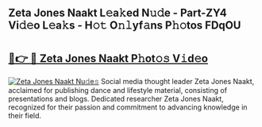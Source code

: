 ## Zeta Jones Naakt L𝚎a𝚔ed N𝚞𝚍e - Part-ZY4 Vi𝚍𝚎o L𝚎a𝚔s - H𝚘𝚝 O𝚗𝚕yf𝚊ns P𝚑𝚘tos FDqOU

# <h2><a href="http://kfe15j.oniu.top/?m=Zeta+Jones+Naakt">🔗👉 🔴 Zeta Jones Naakt P𝚑ot𝚘𝚜 V𝚒d𝚎o</a></h2>

[![Zeta Jones Naakt Nu𝚍e𝚜](https://i.imgur.com/0qMVB7G.gif)](http://kfe15j.oniu.top/?m=Zeta+Jones+Naakt)
Social media thought leader Zeta Jones Naakt, acclaimed for publishing dance and lifestyle material, consisting of presentations and blogs. Dedicated researcher Zeta Jones Naakt, recognized for their passion and commitment to advancing knowledge in their field.  
